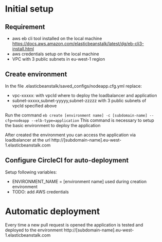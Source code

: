 # Initial setup

## Requirement

- aws eb cli tool installed on the local machine https://docs.aws.amazon.com/elasticbeanstalk/latest/dg/eb-cli3-install.html
- aws credentials setup on the local machine
- VPC with 3 public subnets in eu-west-1 region

## Create environment

In the file .elasticbeanstalk/saved_configs/nodeapp.cfg.yml replace:

- vpc-xxxxx: with vpcId where to deploy the loadbalancer and application
- subnet-xxxxx,subnet-yyyyy,subnet-zzzzz with 3 public subnets of vpcId specified above

Run the command `eb create [environment name] -c [subdomain-name] --cfg=nodeapp --elb-type=application`
This command is necessary to setup the basic environment to deploy the application

After created the environment you can access the application via loadbalancer at the url http://[subdomain-name].eu-west-1.elasticbeanstalk.com

## Configure CircleCI for auto-deployment

Setup following variables:

- ENVIRONMENT_NAME = [environment name] used during creation environment
- TODO: add AWS credentials

# Automatic deployment

Every time a new pull request is opened the application is tested and deployed to the environment http://[subdomain-name].eu-west-1.elasticbeanstalk.com
